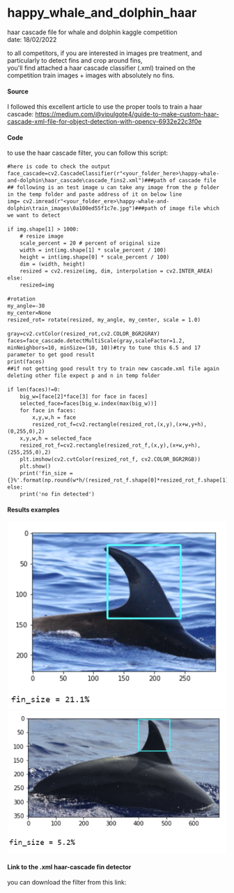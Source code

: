 # happy_whale_and_dolphin_haar
haar cascade file for whale and dolphin kaggle competition  
date: 18/02/2022  

to all competitors, if you are interested in images pre treatment, and particularly to detect fins and crop around fins,  
you'll find attached a haar cascade classifier (.xml) trained on the competition train images + images with absolutely no fins.  

#### Source
I followed this excellent article to use the proper tools to train a haar cascade: https://medium.com/@vipulgote4/guide-to-make-custom-haar-cascade-xml-file-for-object-detection-with-opencv-6932e22c3f0e  

#### Code  
to use the haar cascade filter, you can follow this script:  

```
#here is code to check the output
face_cascade=cv2.CascadeClassifier(r"<your_folder_here>\happy-whale-and-dolphin\haar_cascade\cascade_fins2.xml")###path of cascade file
## following is an test image u can take any image from the p folder in the temp folder and paste address of it on below line 
img= cv2.imread(r"<your_folder_ere>\happy-whale-and-dolphin\train_images\0a100ed55f1c7e.jpg")###path of image file which we want to detect

if img.shape[1] > 1000:
    # resize image
    scale_percent = 20 # percent of original size
    width = int(img.shape[1] * scale_percent / 100)
    height = int(img.shape[0] * scale_percent / 100)
    dim = (width, height)
    resized = cv2.resize(img, dim, interpolation = cv2.INTER_AREA)
else:
    resized=img

#rotation
my_angle=-30
my_center=None
resized_rot= rotate(resized, my_angle, my_center, scale = 1.0)

gray=cv2.cvtColor(resized_rot,cv2.COLOR_BGR2GRAY)
faces=face_cascade.detectMultiScale(gray,scaleFactor=1.2, minNeighbors=10, minSize=(10, 10))#try to tune this 6.5 and 17 parameter to get good result 
print(faces)
##if not getting good result try to train new cascade.xml file again deleting other file expect p and n in temp folder

if len(faces)!=0:
    big_w=[face[2]*face[3] for face in faces]
    selected_face=faces[big_w.index(max(big_w))]
    for face in faces:
        x,y,w,h = face
        resized_rot_f=cv2.rectangle(resized_rot,(x,y),(x+w,y+h),(0,255,0),2)
    x,y,w,h = selected_face
    resized_rot_f=cv2.rectangle(resized_rot_f,(x,y),(x+w,y+h),(255,255,0),2)
    plt.imshow(cv2.cvtColor(resized_rot_f, cv2.COLOR_BGR2RGB))
    plt.show()
    print('fin_size = {}%'.format(np.round(w*h/(resized_rot_f.shape[0]*resized_rot_f.shape[1])*100,1)))
else:
    print('no fin detected')
```  

#### Results examples  
![example1](https://github.com/JeanMILPIED/happy_whale_and_dolphin_haar/blob/main/Images/image_1.PNG)  
![example2](https://github.com/JeanMILPIED/happy_whale_and_dolphin_haar/blob/main/Images/image_2.PNG)  

#### Link to the .xml haar-cascade fin detector  
you can download the filter from this link: 
